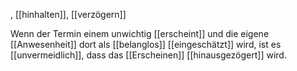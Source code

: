 , [[hinhalten]], [[verzögern]]

Wenn der Termin einem unwichtig [[erscheint]] und die eigene [[Anwesenheit]] dort als [[belanglos]] [[eingeschätzt]] wird, ist es [[unvermeidlich]], dass das [[Erscheinen]] [[hinausgezögert]] wird. 

